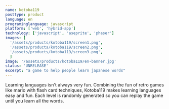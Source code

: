 ```yaml
---
name: kotoba119
posttype: product
language: en
programinglanguage: javascript
platform: ['web', 'hybrid-app']
technology: ['javascript', 'aseprite', 'phaser']
images: [
  '/assets/products/kotoba119/screen1.png',
  '/assets/products/kotoba119/screen2.png',
  '/assets/products/kotoba119/screen3.png',
  ]
image: '/assets/products/kotoba119/en-banner.jpg'
status: 'UNRELEASE'
excerpt: "a game to help people learn japanese words"
---
```

Learning languages isn't always very fun. Combining the fun of retro games like mario with flash card techniques, Kotoba119 makes learning languages easy and fun.
Each level is randomly generated so you can replay the game until you learn all the words.
